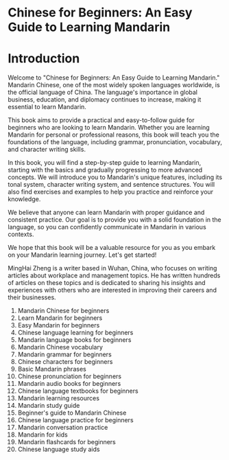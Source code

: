 # Chinese for Beginners: An Easy Guide to Learning Mandarin

# Introduction

Welcome to "Chinese for Beginners: An Easy Guide to Learning Mandarin." Mandarin Chinese, one of the most widely spoken languages worldwide, is the official language of China. The language's importance in global business, education, and diplomacy continues to increase, making it essential to learn Mandarin.

This book aims to provide a practical and easy-to-follow guide for beginners who are looking to learn Mandarin. Whether you are learning Mandarin for personal or professional reasons, this book will teach you the foundations of the language, including grammar, pronunciation, vocabulary, and character writing skills.

In this book, you will find a step-by-step guide to learning Mandarin, starting with the basics and gradually progressing to more advanced concepts. We will introduce you to Mandarin's unique features, including its tonal system, character writing system, and sentence structures. You will also find exercises and examples to help you practice and reinforce your knowledge.

We believe that anyone can learn Mandarin with proper guidance and consistent practice. Our goal is to provide you with a solid foundation in the language, so you can confidently communicate in Mandarin in various contexts.

We hope that this book will be a valuable resource for you as you embark on your Mandarin learning journey. Let's get started!

MingHai Zheng is a writer based in Wuhan, China, who focuses on writing articles about workplace and management topics. He has written hundreds of articles on these topics and is dedicated to sharing his insights and experiences with others who are interested in improving their careers and their businesses.



1. Mandarin Chinese for beginners
2. Learn Mandarin for beginners
3. Easy Mandarin for beginners
4. Chinese language learning for beginners
5. Mandarin language books for beginners
6. Mandarin Chinese vocabulary
7. Mandarin grammar for beginners
8. Chinese characters for beginners
9. Basic Mandarin phrases
10. Chinese pronunciation for beginners
11. Mandarin audio books for beginners
12. Chinese language textbooks for beginners
13. Mandarin learning resources
14. Mandarin study guide
15. Beginner's guide to Mandarin Chinese
16. Chinese language practice for beginners
17. Mandarin conversation practice
18. Mandarin for kids
19. Mandarin flashcards for beginners
20. Chinese language study aids

